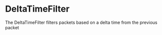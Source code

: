 # DeltaTimeFilter

The DeltaTimeFilter filters packets based on a delta time from the previous packet
